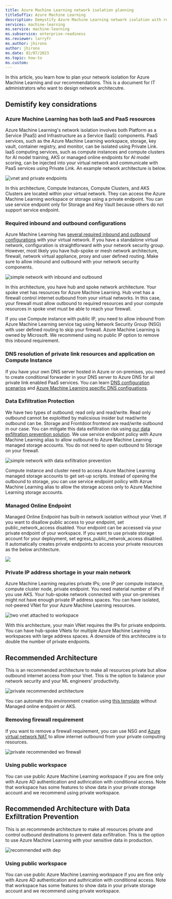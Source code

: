 ```yaml
---
title: Azure Machine Learning network isolation planning
titleSuffix: Azure Machine Learning
description: Demystify Azure Machine Learning network isolation with recommendations and automation templates
services: machine-learning
ms.service: machine-learning
ms.subservice: enterprise-readiness
ms.reviewer: larryfr
ms.author: jhirono
author: jhirono
ms.date: 02/07/2023
ms.topic: how-to
ms.custom: 
---
```


In this article, you learn how to plan your network isolation for Azure Machine Learning and our recommendations. This is a document for IT administrators who want to design network architecutre.

## Demistify key considrations

### Azure Machine Learning has both IaaS and PaaS resources

Azure Machine Learning's network isolation involves both Platform as a Service (PaaS) and Infrastructure as a Service (IaaS) components. PaaS services, such as the Azure Machine Learning workspace, storage, key vault, container registry, and monitor, can be isolated using Private Link. IaaS computing services, such as compute instances and compute clusters for AI model training, AKS or managed online endpoints for AI model scoring, can be injected into your virtual network and communicate with PaaS services using Private Link. An example network architecture is below.

![vnet and private endpoints](media/how-to-network-isolation-planning/network1.png)

In this architecture, Compute Instances, Compute Clusters, and AKS Clusters are located within your virtual network. They can access the Azure Machine Learning workspace or storage using a private endpoint. You can use service endpoint only for Storage and Key Vault because others do not support service endpoint.

### Required inbound and outbound configurations

Azure Machine Learning has [several required inbound and outbound configurations](https://learn.microsoft.com/azure/machine-learning/how-to-access-azureml-behind-firewall) with your virtual network. If you have a standalone virtual network, configuration is straightforward with your network security group. However, most likely you have hub-spoke or mesh network architecture, firewall, network virtual appliance, proxy and user defined routing. Make sure to allow inbound and outbound with your network security components.

![simple network with inbound and outbound](media/how-to-network-isolation-planning/network2.png)

In this architecture, you have hub and spoke network architecture. Your spoke vnet has resources for Azure Machine Learning. Hub vnet has a firewall control internet outbound from your virtual networks. In this case, your firewall must allow outbound to required resources and your compute resources in spoke vnet must be able to reach your firewall.

If you use Compute instance with public IP, you need to allow inbound from Azure Machine Learning service tag using Network Security Group (NSG) with user defined routing to skip your firewall. Azure Machine Learning is owned by Microsoft. We recommend using no public IP option to remove this inbound requirement.

### DNS resolution of private link resources and application on Compute Instance

If you have your own DNS server hosted in Azure or on-premises, you need to create conditional forwarder in your DNS server to Azure DNS for all private link enabled PaaS services. You can learn [DNS configuration scenarios](https://learn.microsoft.com/azure/private-link/private-endpoint-dns#dns-configuration-scenarios) and [Azure Machine Learning specific DNS configuations](https://learn.microsoft.com/azure/machine-learning/how-to-custom-dns).

### Data Exfiltration Protection

We have two types of outbound; read only and read/write. Read only outbound cannot be exploitted by malicsious insider but read/write outbound can be. Storage and Frontdoor.frontend are read/write outbound in our case. You can mitigate this data exfiltration risk using [our data exfiltration prevention solution](https://learn.microsoft.com/azure/machine-learning/how-to-prevent-data-loss-exfiltration). We use service endpoint policy with Azure Machine Learning alias to allow outbound to Azure Machine Learning managed storage accounts. You do not need to open outbound to Storage on your firewall.

![simple network with data exfiltration prevention](media/how-to-network-isolation-planning/network3.png)

Compute instance and cluster need to access Azure Machine Learning managed storage accounts to get set-up scripts. Instead of opening the outbound to storage, you can use service endpoint poilicy with Azrue Machine Learning alias to allow the storage access only to Azure Machine Learning storage accounts.

### Managed Online Endpoint

Managed Online Endpoint has built-in network isolation without your Vnet. If you want to disallow public access to your endpoint, set public_network_access disabled. Your endpoint can be accessed via your private endpoint of your workspace. If you want to use private storage account for your deployment, set egress_public_netwrok_access disabled. It automatically creates private endpoints to access your private resources as the below architecture.

![](https://learn.microsoft.com/en-us/azure/machine-learning/media/how-to-secure-online-endpoint/endpoint-network-isolation-ingress-egress.png)


### Private IP address shortage in your main network

Azure Machine Learning requries private IPs; one IP per compute instance, compute cluster node, private endpoint. You need material number of IPs if you use AKS. Your hub-spoke network connected with your on-premises might not have enough private IP address spaces. You can have isolated, not-peered VNet for your Azure Machine Learning resources.

![two vnet attached to workspace](media/how-to-network-isolation-planning/network4.png)

With this architecture, your main VNet requires the IPs for private endpoints. You can have hub-spoke VNets for multiple Azure Machine Learning workspaces with large address spaces. A downside of this architecutre is to double the number of private endpoints.

<!-- ### Registry -->

## Recommended Architecture

This is an recommended architecture to make all resources private but allow outbound internet access from your Vnet. This is the option to balance your network security and your ML engineers' productivity.

![private recommended architecture](media/how-to-network-isolation-planning/network5.png)

You can automate this environment creation using [this template](https://learn.microsoft.com/azure/machine-learning/tutorial-create-secure-workspace-template) without Managed online endpoint or AKS. 

### Removing firewall requirement

If you want to remove a firewall requirement, you can use NSG and [Azure virtual network NAT](https://learn.microsoft.com/azure/virtual-network/nat-gateway/nat-overview) to allow internet outbound from your private computing resources.

![private recommended wo firewall](media/how-to-network-isolation-planning/network5.5.png)

### Using public workspace

You can use public Azure Machine Learning workspace if you are fine only with Azure AD authentication and authrication with conditional access. Note that workspace has some features to show data in your private storage account and we recommend using private workspace.

## Recommended Architecture with Data Exfiltration Prevention

This is an recommende architecture to make all resources private and control outbound destinations to prevent data exfiltration. This is the option to use Azure Machine Learning with your sensitive data in production.

![recommended with dep](media/how-to-network-isolation-planning/network6.png)

### Using public workspace

You can use public Azure Machine Learning workspace if you are fine only with Azure AD authentication and authrication with conditional access. Note that workspace has some features to show data in your private storage account and we recommend using private workspace.
